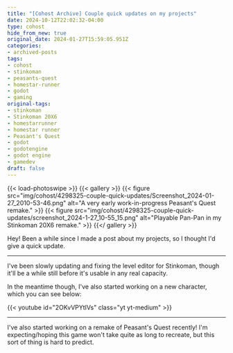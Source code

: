 ```yaml
---
title: "[Cohost Archive] Couple quick updates on my projects"
date: 2024-10-12T22:02:32-04:00
type: cohost
hide_from_new: true
original_date: 2024-01-27T15:59:05.951Z
categories:
- archived-posts
tags:
- cohost
- stinkoman
- peasants-quest
- homestar-runner
- godot
- gaming
original-tags:
- stinkoman
- Stinkoman 20X6
- homestarrunner
- homestar runner
- Peasant's Quest
- godot
- godotengine
- godot engine
- gamedev
draft: false
---
```


{{< load-photoswipe >}}
{{< gallery >}}
    {{< figure
        src="img/cohost/4298325-couple-quick-updates/Screenshot_2024-01-27_2010-53-46.png"
        alt="A very early work-in-progress Peasant's Quest remake."
    >}}
    {{< figure
        src="img/cohost/4298325-couple-quick-updates/screenshot_2024-1-27_10-55_15.png"
        alt="Playable Pan-Pan in my Stinkoman 20X6 remake."
    >}}
{{</ gallery >}}

Hey! Been a while since I made a post about my projects, so I thought I'd give a quick update.

------

I've been slowly updating and fixing the level editor for Stinkoman, though it'll be a while still before it's usable in any real capacity.

In the meantime though, I've also started working on a new character, which you can see below:

{{< youtube id="2OKvVPYtIVs" class="yt yt-medium" >}}

------

I've also started working on a remake of Peasant's Quest recently! I'm expecting/hoping this game won't take quite as long to recreate, but this sort of thing is hard to predict.